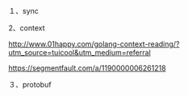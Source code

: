 １、sync

2、context

http://www.01happy.com/golang-context-reading/?utm_source=tuicool&utm_medium=referral

https://segmentfault.com/a/1190000006261218

３、protobuf